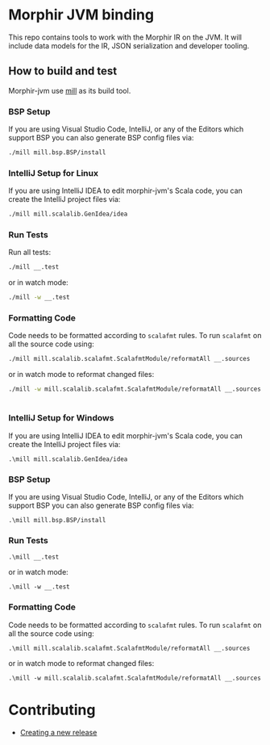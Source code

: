 # Morphir JVM binding

This repo contains tools to work with the Morphir IR on the JVM. It will include data models for the IR, JSON serialization and developer tooling.

## How to build and test

Morphir-jvm use [mill]("http://www.lihaoyi.com/mill/) as its build tool.

### BSP Setup

If you are using Visual Studio Code, IntelliJ, or any of the Editors which support BSP you can also generate BSP config files via:

```bash
./mill mill.bsp.BSP/install
```

### IntelliJ Setup for Linux

If you are using IntelliJ IDEA to edit morphir-jvm's Scala code, you can create the
IntelliJ project files via:

```bash
./mill mill.scalalib.GenIdea/idea
```

### Run Tests

Run all tests:

```bash
./mill __.test
```

or in watch mode:

```bash
./mill -w __.test
```

### Formatting Code

Code needs to be formatted according to `scalafmt` rules. To run `scalafmt` on all the source code using:

```bash
./mill mill.scalalib.scalafmt.ScalafmtModule/reformatAll __.sources
```

or in watch mode to reformat changed files:

```bash
./mill -w mill.scalalib.scalafmt.ScalafmtModule/reformatAll __.sources
```

#

### IntelliJ Setup for Windows

If you are using IntelliJ IDEA to edit morphir-jvm's Scala code, you can create the
IntelliJ project files via:

```
.\mill mill.scalalib.GenIdea/idea
```

### BSP Setup

If you are using Visual Studio Code, IntelliJ, or any of the Editors which support BSP you can also generate BSP config files via:

```
.\mill mill.bsp.BSP/install
```

### Run Tests

```
.\mill __.test
```

or in watch mode:

```
.\mill -w __.test
```

### Formatting Code

Code needs to be formatted according to `scalafmt` rules. To run `scalafmt` on all the source code using:

```
.\mill mill.scalalib.scalafmt.ScalafmtModule/reformatAll __.sources
```

or in watch mode to reformat changed files:

```
.\mill -w mill.scalalib.scalafmt.ScalafmtModule/reformatAll __.sources
```

# Contributing

* [Creating a new release](docs/release.md)

